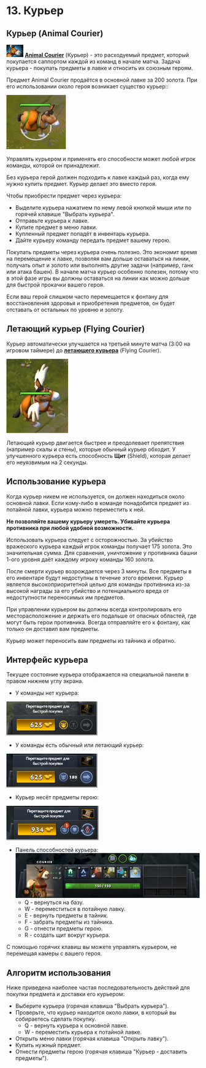 # 13. Курьер

## Курьер (Animal Courier)

![Курьер предмет](images/13.1_courier_item.png) [**Animal Courier**](https://dota2-ru.gamepedia.com/Animal_Courier) (Курьер) - это расходуемый предмет, который покупается саппортом каждой из команд в начале матча. Задача курьера - покупать предметы в лавке и относить их союзным героям.

Предмет Animal Courier продаётся в основной лавке за 200 золота. При его использовании около героя возникает существо курьер::

![Курьер](images/13.2_courier_unit.jpg)

Управлять курьером и применять его способности может любой игрок команды, которой он принадлежит.

Без курьера герой должен подходить к лавке каждый раз, когда ему нужно купить предмет. Курьер делает это вместо героя.

Чтобы приобрести предмет через курьера:
* Выделите курьера нажатием по нему левой кнопкой мыши или по горячей клавише "Выбрать курьера".
* Отправьте курьера к лавке.
* Купите предмет в меню лавки.
* Купленный предмет попадёт в инвентарь курьера.
* Дайте курьеру команду передать предмет вашему герою.

Покупать предметы через курьера очень полезно. Это экономит время на перемещение к лавке, позволяя вам дольше оставаться на линии, получать опыт и золото или выполнять другие задачи (например, ганк или атака башен). В начале матча курьер особенно полезен, потому что в этой фазе игры вы должны оставаться на линии как можно дольше для быстрой прокачки вашего героя.

Если ваш герой слишком часто перемещается к фонтану для восстановления здоровья и приобретения предметов, он будет отставать от остальных по уровню и золоту.

## Летающий курьер (Flying Courier)

Курьер автоматически улучшается на третьей минуте матча (3:00 на игровом таймере) до [**летающего курьера**](https://dota2-ru.gamepedia.com/Flying_Courier) (Flying Courier).

![Летающий курьер](images/13.3_flying_courier_unit.jpg)

Летающий курьер двигается быстрее и преодолевает препятствия (например скалы и стены), которые обычный курьер обходит. У улучшенного курьера есть способность **Щит** (Shield), которая делает его неуязвимым на 2 секунды.

## Использование курьера

Когда курьер никем не используется, он должен находиться около основной лавки. Если кому-либо в команде понадобится предмет из потайной лавки, курьера можно переместить к ней.

**Не позволяйте вашему курьеру умереть. Убивайте курьера противника при любой удобной возможности.**

Использовать курьера следует с осторожностью. За убийство вражеского курьера каждый игрок команды получает 175 золота. Это значительная сумма. Для сравнения, уничтожение у противника башни 1-ого уровня даёт каждому игроку команды 160 золота.

После смерти курьер возрождается через 3 минуты. Все предметы в его инвентаре будут недоступны в течение этого времени. Курьер является высокоприоритетной целью для команды противника из-за высокой награды за его убийство и потенциального вреда от недоступности переносимых им предметов.

При управлении курьером вы должны всегда контролировать его месторасположение и держать его подальше от опасных областей, где могут быть герои противника. Всегда отправляйте его к фонтану, как только он доставил вам предметы.

Курьер может переносить вам предметы из тайника и обратно.

## Интерфейс курьера

Текущее состояние курьера отображается на специальной панели в правом нижнем углу экрана.

* У команды нет курьера:

![Нет курьера](images/13.4_no_courier.png)

* У команды есть обычный или летающий курьер:

![Обычный курьер](images/13.5_courier_available.png)

* Курьер несёт предметы герою:

![Курьер несёт предметы](images/13.7_courier_delivery.png)

* Панель способностей курьера:<br/>
![Способности курьера](images/13.6_courier_ability.png)
    * Q - вернуться на базу.
    * W - переместиться в потайную лавку.
    * E - вернуть предметы в тайник.
    * F - забрать предметы из тайника.
    * G - отнести предметы герою.
    * R - создать щит вокруг курьера.

С помощью горячих клавиш вы можете управлять курьером, не перемещая камеры с вашего героя.

## Алгоритм использования

Ниже приведена наиболее частая последовательность действий для покупки предмета и доставки его курьером:

* Выберите курьера (горячая клавиша "Выбрать курьера").
* Проверьте, что курьер находится около лавки, в который вы собираетесь сделать покупку.
    * Q - вернуть курьера к основной лавке.
    * W - переместить курьера к потайной лавке.
* Открыть меню лавки (горячая клавиша "Открыть лавку").
* Купить нужный предмет.
* Отнести предметы герою (горячая клавиша "Курьер - доставить предметы").
